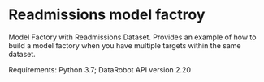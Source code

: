 # Readmissions model factroy

Model Factory with Readmissions Dataset. Provides an example of how to build a model factory when you have multiple targets within the same dataset.

Requirements: Python 3.7; DataRobot API version 2.20
